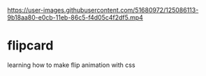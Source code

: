 

https://user-images.githubusercontent.com/51680972/125086113-9b18aa80-e0cb-11eb-86c5-f4d05c4f2df5.mp4

# flipcard
learning how to make flip animation with css
